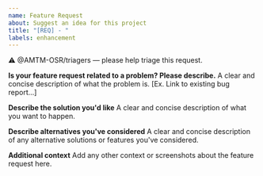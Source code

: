```yaml
---
name: Feature Request
about: Suggest an idea for this project
title: "[REQ] - "
labels: enhancement
---
```


<!-- Thanks for filing! -->
⚠️  @AMTM-OSR/triagers — please help triage this request.

**Is your feature request related to a problem? Please describe.**
A clear and concise description of what the problem is. [Ex. Link to existing bug report...]

**Describe the solution you'd like**
A clear and concise description of what you want to happen.

**Describe alternatives you've considered**
A clear and concise description of any alternative solutions or features you've considered.

**Additional context**
Add any other context or screenshots about the feature request here.
